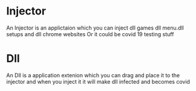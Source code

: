 # Injector
An Injector is an applictaion which you can inject dll games dll menu.dll setups and dll chrome websites Or it could be covid 19 testing stuff 
# Dll
An Dll is a application extenion which you can drag and place it to the injector and when you inject it it will make dll infected and becomes covid
